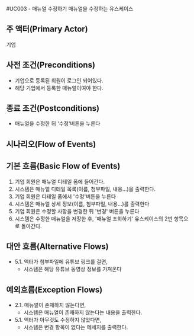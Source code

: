 #UC003 - 매뉴얼 수정하기
매뉴얼을 수정하는 유스케이스

## 주 액터(Primary Actor)
기업

## 사전 조건(Preconditions)
- 기업으로 등록된 회원이 로그인 되어있다.
- 해당 기업에서 등록한 매뉴얼이여야 한다.

## 종료 조건(Postconditions)
- 매뉴얼을 수정한 뒤 '수정'버튼을 누른다

## 시나리오(Flow of Events)

## 기본 흐름(Basic Flow of Events)
1. 기업 회원은 매뉴얼 디테일 폼에 들어간다.
2. 시스템은 매뉴얼 디테일 목록(이름, 첨부파일, 내용...)을 출력한다.
3. 기업 회원은 디테일 폼에서 '수정'버튼을 누른다
4. 시스템은 매뉴얼 상세 정보(이름, 첨부파일, 내용...)를 출력한다
5. 기업 회원은 수정할 사항을 변경한 뒤 '변경' 버튼을 누른다
6. 시스템은 수정한 매뉴얼을 저장한 후, '매뉴얼 조회하기' 유스케이스의 2번 항목으로 돌아간다.

## 대안 흐름(Alternative Flows)
- 5.1. 액터가 첨부파일에 유튜브 링크를 걸면,
    - 시스템은 해당 유튜브 동영상 정보를 가져온다

## 예외흐름(Exception Flows)
- 2.1. 매뉴얼이 존재하지 않는다면,
    - 시스템은 매뉴얼이 존재하지 않는다는 내용을 출력한다.
- 5.1. 액터가 아무것도 수정하지 않았다면,
    - 시스템은 변경 항목이 없다는 메세지를 출력한다.
